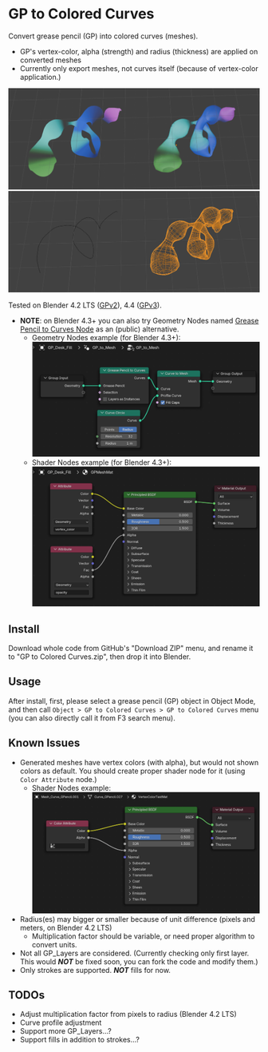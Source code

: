 # GP to Colored Curves

Convert grease pencil (GP) into colored curves (meshes).

- GP's vertex-color, alpha (strength) and radius (thickness) are applied on converted meshes
- Currently only export meshes, not curves itself (because of vertex-color application.)

![docs/screenshot_a.png](docs/screenshot_a.png)
![docs/screenshot_b.png](docs/screenshot_b.png)

Tested on Blender 4.2 LTS ([GPv2](https://projects.blender.org/blender/blender/issues/114419)), 4.4 ([GPv3](https://projects.blender.org/blender/blender/issues/114419)).

- **NOTE**: on Blender 4.3+ you can also try Geometry Nodes named [Grease Pencil to Curves Node](https://docs.blender.org/manual/en/latest/modeling/geometry_nodes/curve/operations/grease_pencil_to_curves.html) as an (public) alternative.
    - Geometry Nodes example (for Blender 4.3+): ![docs/screenshot_gn.png](docs/screenshot_gn.png)
    - Shader Nodes example (for Blender 4.3+): ![docs/screenshot_sn.png](docs/screenshot_sn.png)

## Install

Download whole code from GitHub's "Download ZIP" menu, and rename it to "GP to Colored Curves.zip", then drop it into Blender.

## Usage

After install, first, please select a grease pencil (GP) object in Object Mode, and then call `Object > GP to Colored Curves > GP to Colored Curves` menu (you can also directly call it from F3 search menu).

## Known Issues

- Generated meshes have vertex colors (with alpha), but would not shown colors as default. You should create proper shader node for it (using `Color Attribute` node.)
    - Shader Nodes example: ![docs/screenshot_sn_attribute.png](docs/screenshot_sn_attribute.png)
- Radius(es) may bigger or smaller because of unit difference (pixels and meters, on Blender 4.2 LTS)
    - Multiplication factor should be variable, or need proper algorithm to convert units.
- Not all GP_Layers are considered. (Currently checking only first layer. This would ***NOT*** be fixed soon, you can fork the code and modify them.) 
- Only strokes are supported. ***NOT*** fills for now.

## TODOs

- Adjust multiplication factor from pixels to radius (Blender 4.2 LTS)
- Curve profile adjustment
- Support more GP_Layers...?
- Support fills in addition to strokes...?
